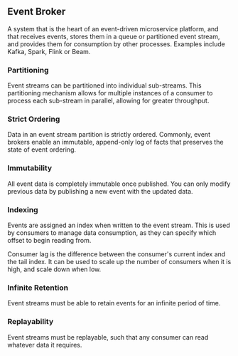 ## Event Broker

A system that is the heart of an event-driven microservice platform, and that receives events, stores them in a queue or partitioned event stream, and provides them for consumption by other processes. Examples include Kafka, Spark, Flink or Beam.

### Partitioning

Event streams can be partitioned into individual sub-streams. This partitioning mechanism allows for multiple instances of a consumer to process each sub-stream in parallel, allowing for greater throughput.

### Strict Ordering

Data in an event stream partition is strictly ordered. Commonly, event brokers enable an immutable, append-only log of facts that preserves the state of event ordering.

### Immutability

All event data is completely immutable once published. You can only modify previous data by publishing a new event with the updated data.

### Indexing

Events are assigned an index when written to the event stream. This is used by consumers to manage data consumption, as they can specify which offset to begin reading from.

Consumer lag is the difference between the consumer's current index and the tail index. It can be used to scale up the number of consumers when it is high, and scale down when low.

### Infinite Retention

Event streams must be able to retain events for an infinite period of time.

### Replayability

Event streams must be replayable, such that any consumer can read whatever data it requires.
